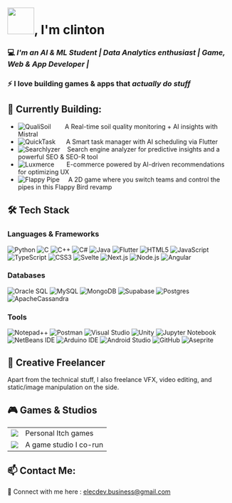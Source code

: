 # <img src="https://static.vecteezy.com/system/resources/thumbnails/017/190/293/small_2x/hi-text-lettering-digital-planner-sticker-and-3d-text-png.png" width="60" />, I'm **clinton**

### 💻 *I'm an AI & ML Student | Data Analytics enthusiast | Game, Web & App Developer |*
### ⚡ I love building games & apps that *actually do stuff*


## 🚀 **Currently Building:**

- <img src="https://img.shields.io/badge/QualiSoil-6aa84f?style=for-the-badge&&logo=leaflet&logoColor=white" alt="QualiSoil" /> &nbsp;&nbsp;&nbsp;&nbsp;&nbsp;&nbsp;&nbsp;A Real-time soil quality monitoring + AI insights with Mistral
- <img src="https://img.shields.io/badge/QuickTask-f6b26b?style=for-the-badge&&logo=todoist&logoColor=white" alt="QuickTask" /> &nbsp;&nbsp;&nbsp;&nbsp;&nbsp;A Smart task manager with AI scheduling via Flutter
- <img src="https://img.shields.io/badge/Searchlyzer-3c78d8?style=for-the-badge&&logo=algolia&logoColor=white" alt="Searchlyzer" /> &nbsp;&nbsp;&nbsp;Search engine analyzer for predictive insights and a powerful SEO & SEO-R tool 
- <img src="https://img.shields.io/badge/Luxmerce-8e7cc3?style=for-the-badge&&logo=shopify&logoColor=white" alt="Luxmerce" /> &nbsp;&nbsp;&nbsp;&nbsp;&nbsp;&nbsp;E-commerce powered by AI-driven recommendations for optimizing UX
- <img src="https://img.shields.io/badge/Flappy%20Pipe-e06666?style=for-the-badge&&logo=unity&logoColor=white" alt="Flappy Pipe" /> &nbsp;&nbsp;&nbsp;&nbsp;A 2D game where you switch teams and control the pipes in this Flappy Bird revamp


## 🛠 **Tech Stack**

### **Languages & Frameworks**  
![Python](https://img.shields.io/badge/Python-3776AB?style=flat&logo=python&logoColor=white)
![C](https://img.shields.io/badge/c-%2300599C.svg?style=flat&logo=c&logoColor=white)
![C++](https://img.shields.io/badge/C++-00599C?style=flat&logo=c%2B%2B&logoColor=white)
![C#](https://img.shields.io/badge/C%23-239120?style=flat&logo=csharp&logoColor=white)
![Java](https://img.shields.io/badge/Java-%23ED8B00.svg?style=flat&logo=openjdk&logoColor=white)
![Flutter](https://img.shields.io/badge/Flutter-02569B?style=flat&logo=flutter&logoColor=white)
![HTML5](https://img.shields.io/badge/HTML5-E34F26?style=flat&logo=html5&logoColor=white)
![JavaScript](https://img.shields.io/badge/JavaScript-%23323330.svg?style=flat&logo=javascript&logoColor=white)
![TypeScript](https://img.shields.io/badge/TypeScript-%23007ACC.svg?style=flat&logo=typescript&logoColor=white)
![CSS3](https://img.shields.io/badge/CSS3-1572B6?style=flat&logo=css&logoColor=white)
![Svelte](https://img.shields.io/badge/Svelte-FF3E00?style=flat&logo=svelte&logoColor=white)
![Next.js](https://img.shields.io/badge/Next.js-000000?style=flat&logo=nextdotjs&logoColor=white)
![Node.js](https://img.shields.io/badge/Node.js-339933?style=flat&logo=node.js&logoColor=white)
![Angular](https://img.shields.io/badge/Angular-DD0031?style=flat&logo=angular&logoColor=white)


### **Databases**  
![Oracle SQL](https://img.shields.io/badge/OracleSQL-F80000?style=flat&logo=oracle&logoColor=white)
![MySQL](https://img.shields.io/badge/MySQL-4479A1?style=flat&logo=mysql&logoColor=white)
![MongoDB](https://img.shields.io/badge/MongoDB-47A248?style=flat&logo=mongodb&logoColor=white)
![Supabase](https://img.shields.io/badge/Supabase-3ECF8E?style=flat&logo=supabase&logoColor=white)
![Postgres](https://img.shields.io/badge/Postgres-%23316192.svg?style=flat&logo=postgresql&logoColor=white)
![ApacheCassandra](https://img.shields.io/badge/Cassandra-%231287B1.svg?style=flat&logo=apache-cassandra&logoColor=white)

### **Tools**  
![Notepad++](https://img.shields.io/badge/Notepad++-30ff7A.svg?style=flat&logo=notepad%2b%2b&logoColor=white)
![Postman](https://img.shields.io/badge/Postman-FF6C37?style=flat&logo=postman&logoColor=white)
![Visual Studio](https://img.shields.io/badge/Visual_Studio-5C2D91?style=flat&logo=visualstudio&logoColor=white)
![Unity](https://img.shields.io/badge/Unity-000000?style=flat&logo=unity&logoColor=white)
![Jupyter Notebook](https://img.shields.io/badge/jupyter-%23FA0F00.svg?style=flat&logo=jupyter&logoColor=white)
![NetBeans IDE](https://img.shields.io/badge/NetBeansIDE-1B6AC6.svg?style=flat&logo=apache-netbeans-ide&logoColor=white)
![Arduino IDE](https://img.shields.io/badge/Arduino_IDE-00979D?style=flat&logo=arduino&logoColor=white)
![Android Studio](https://img.shields.io/badge/Android_Studio-3DDC84?style=flat&logo=androidstudio&logoColor=white)
![GitHub](https://img.shields.io/badge/GitHub-181717?style=flat&logo=github&logoColor=white)
![Aseprite](https://img.shields.io/badge/Aseprite-FFFFFF?style=flat&logo=Aseprite&logoColor=#7D929E)



## 🎨 **Creative Freelancer**  
Apart from the technical stuff, I also freelance VFX, video editing, and static/image manipulation on the side.



## 🎮 **Games & Studios**  
<table>
  <tr>
    <td>
      <a href="https://elecx.itch.io">
        <img src="https://img.shields.io/badge/-Itch.io%20Profile-FA5C5C?style=for-the-badge&logo=itchdotio&logoColor=white">
      </a>
    </td>
    <td style="vertical-align: middle;">Personal Itch games</td>
  </tr>
  <tr>
    <td>
      <a href="https://cukcds.itch.io">
        <img src="https://img.shields.io/badge/-Cukcd%20Studios-FFB6C1?style=for-the-badge&logo=unity&logoColor=white">
      </a>
    </td>
    <td style="vertical-align: middle;""horizontal-align: middle;">A game studio I co-run</td>
  </tr>
</table>




## 📫 **Contact Me:**
📧 Connect with me here : [elecdev.business@gmail.com](mailto:elecdev.business@gmail.com)
